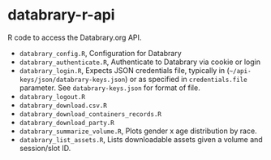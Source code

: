 # databrary-r-api

R code to access the Databrary.org API.

- `databrary_config.R`, Configuration for Databrary
- `databrary_authenticate.R`, Authenticate to Databrary via cookie or login
- `databrary_login.R`, Expects JSON credentials file, typically in (`~/api-keys/json/databrary-keys.json`) or as specified in `credentials.file` parameter. See `databrary-keys.json` for format of file.
- `databrary_logout.R`
- `databrary_download.csv.R`
- `databrary_download_containers_records.R`
- `databrary_download_party.R`
- `databrary_summarize_volume.R`, Plots gender x age distribution by race.
- `databrary_list_assets.R`, Lists downloadable assets given a volume and session/slot ID.